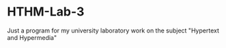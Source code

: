 # HTHM-Lab-3
Just a program for my university laboratory work on the subject "Hypertext and Hypermedia"
